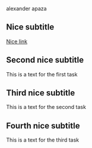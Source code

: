 alexander apaza

## Nice subtitle

[Nice link](https://ravn.co)

## Second nice subtitle
This is a text for the first task

## Third nice subtitle
This is a text for the second task

## Fourth nice subtitle
This is a text for the third task